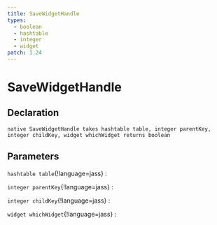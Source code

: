 ```yaml
---
title: SaveWidgetHandle
types:
  - boolean
  - hashtable
  - integer
  - widget
patch: 1.24
---
```


# SaveWidgetHandle

## Declaration

```jass
native SaveWidgetHandle takes hashtable table, integer parentKey, integer childKey, widget whichWidget returns boolean
```

## Parameters
`hashtable table`{!language=jass}
: 

`integer parentKey`{!language=jass}
: 

`integer childKey`{!language=jass}
: 

`widget whichWidget`{!language=jass}
: 
